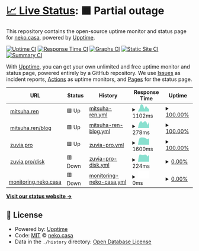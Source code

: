 # [📈 Live Status](https://neko-casa.github.io/uptime): <!--live status--> **🟧 Partial outage**

This repository contains the open-source uptime monitor and status page for [neko.casa](https://neko-casa.github.io/uptime), powered by [Upptime](https://github.com/upptime/upptime).

[![Uptime CI](https://github.com/neko-casa/uptime/workflows/Uptime%20CI/badge.svg)](https://github.com/neko-casa/uptime/actions?query=workflow%3A%22Uptime+CI%22)
[![Response Time CI](https://github.com/neko-casa/uptime/workflows/Response%20Time%20CI/badge.svg)](https://github.com/neko-casa/uptime/actions?query=workflow%3A%22Response+Time+CI%22)
[![Graphs CI](https://github.com/neko-casa/uptime/workflows/Graphs%20CI/badge.svg)](https://github.com/neko-casa/uptime/actions?query=workflow%3A%22Graphs+CI%22)
[![Static Site CI](https://github.com/neko-casa/uptime/workflows/Static%20Site%20CI/badge.svg)](https://github.com/neko-casa/uptime/actions?query=workflow%3A%22Static+Site+CI%22)
[![Summary CI](https://github.com/neko-casa/uptime/workflows/Summary%20CI/badge.svg)](https://github.com/neko-casa/uptime/actions?query=workflow%3A%22Summary+CI%22)

With [Upptime](https://upptime.js.org), you can get your own unlimited and free uptime monitor and status page, powered entirely by a GitHub repository. We use [Issues](https://github.com/neko-casa/uptime/issues) as incident reports, [Actions](https://github.com/neko-casa/uptime/actions) as uptime monitors, and [Pages](https://neko-casa.github.io/uptime) for the status page.

<!--start: status pages-->
<!-- This summary is generated by Upptime (https://github.com/upptime/upptime) -->
<!-- Do not edit this manually, your changes will be overwritten -->
<!-- prettier-ignore -->
| URL | Status | History | Response Time | Uptime |
| --- | ------ | ------- | ------------- | ------ |
| <img alt="" src="https://icons.duckduckgo.com/ip3/mitsuha.ren.ico" height="13"> [mitsuha.ren](https://mitsuha.ren/) | 🟩 Up | [mitsuha-ren.yml](https://github.com/neko-casa/uptime/commits/HEAD/history/mitsuha-ren.yml) | <details><summary><img alt="Response time graph" src="./graphs/mitsuha-ren/response-time-week.png" height="20"> 1102ms</summary><br><a href="https://neko-casa.github.io/uptime/history/mitsuha-ren"><img alt="Response time 977" src="https://img.shields.io/endpoint?url=https%3A%2F%2Fraw.githubusercontent.com%2Fneko-casa%2Fuptime%2FHEAD%2Fapi%2Fmitsuha-ren%2Fresponse-time.json"></a><br><a href="https://neko-casa.github.io/uptime/history/mitsuha-ren"><img alt="24-hour response time 1136" src="https://img.shields.io/endpoint?url=https%3A%2F%2Fraw.githubusercontent.com%2Fneko-casa%2Fuptime%2FHEAD%2Fapi%2Fmitsuha-ren%2Fresponse-time-day.json"></a><br><a href="https://neko-casa.github.io/uptime/history/mitsuha-ren"><img alt="7-day response time 1102" src="https://img.shields.io/endpoint?url=https%3A%2F%2Fraw.githubusercontent.com%2Fneko-casa%2Fuptime%2FHEAD%2Fapi%2Fmitsuha-ren%2Fresponse-time-week.json"></a><br><a href="https://neko-casa.github.io/uptime/history/mitsuha-ren"><img alt="30-day response time 1002" src="https://img.shields.io/endpoint?url=https%3A%2F%2Fraw.githubusercontent.com%2Fneko-casa%2Fuptime%2FHEAD%2Fapi%2Fmitsuha-ren%2Fresponse-time-month.json"></a><br><a href="https://neko-casa.github.io/uptime/history/mitsuha-ren"><img alt="1-year response time 977" src="https://img.shields.io/endpoint?url=https%3A%2F%2Fraw.githubusercontent.com%2Fneko-casa%2Fuptime%2FHEAD%2Fapi%2Fmitsuha-ren%2Fresponse-time-year.json"></a></details> | <details><summary><a href="https://neko-casa.github.io/uptime/history/mitsuha-ren">100.00%</a></summary><a href="https://neko-casa.github.io/uptime/history/mitsuha-ren"><img alt="All-time uptime 100.00%" src="https://img.shields.io/endpoint?url=https%3A%2F%2Fraw.githubusercontent.com%2Fneko-casa%2Fuptime%2FHEAD%2Fapi%2Fmitsuha-ren%2Fuptime.json"></a><br><a href="https://neko-casa.github.io/uptime/history/mitsuha-ren"><img alt="24-hour uptime 100.00%" src="https://img.shields.io/endpoint?url=https%3A%2F%2Fraw.githubusercontent.com%2Fneko-casa%2Fuptime%2FHEAD%2Fapi%2Fmitsuha-ren%2Fuptime-day.json"></a><br><a href="https://neko-casa.github.io/uptime/history/mitsuha-ren"><img alt="7-day uptime 100.00%" src="https://img.shields.io/endpoint?url=https%3A%2F%2Fraw.githubusercontent.com%2Fneko-casa%2Fuptime%2FHEAD%2Fapi%2Fmitsuha-ren%2Fuptime-week.json"></a><br><a href="https://neko-casa.github.io/uptime/history/mitsuha-ren"><img alt="30-day uptime 100.00%" src="https://img.shields.io/endpoint?url=https%3A%2F%2Fraw.githubusercontent.com%2Fneko-casa%2Fuptime%2FHEAD%2Fapi%2Fmitsuha-ren%2Fuptime-month.json"></a><br><a href="https://neko-casa.github.io/uptime/history/mitsuha-ren"><img alt="1-year uptime 100.00%" src="https://img.shields.io/endpoint?url=https%3A%2F%2Fraw.githubusercontent.com%2Fneko-casa%2Fuptime%2FHEAD%2Fapi%2Fmitsuha-ren%2Fuptime-year.json"></a></details>
| <img alt="" src="https://icons.duckduckgo.com/ip3/mitsuha.ren.ico" height="13"> [mitsuha.ren/blog](https://mitsuha.ren/blog/) | 🟩 Up | [mitsuha-ren-blog.yml](https://github.com/neko-casa/uptime/commits/HEAD/history/mitsuha-ren-blog.yml) | <details><summary><img alt="Response time graph" src="./graphs/mitsuha-ren-blog/response-time-week.png" height="20"> 278ms</summary><br><a href="https://neko-casa.github.io/uptime/history/mitsuha-ren-blog"><img alt="Response time 270" src="https://img.shields.io/endpoint?url=https%3A%2F%2Fraw.githubusercontent.com%2Fneko-casa%2Fuptime%2FHEAD%2Fapi%2Fmitsuha-ren-blog%2Fresponse-time.json"></a><br><a href="https://neko-casa.github.io/uptime/history/mitsuha-ren-blog"><img alt="24-hour response time 309" src="https://img.shields.io/endpoint?url=https%3A%2F%2Fraw.githubusercontent.com%2Fneko-casa%2Fuptime%2FHEAD%2Fapi%2Fmitsuha-ren-blog%2Fresponse-time-day.json"></a><br><a href="https://neko-casa.github.io/uptime/history/mitsuha-ren-blog"><img alt="7-day response time 278" src="https://img.shields.io/endpoint?url=https%3A%2F%2Fraw.githubusercontent.com%2Fneko-casa%2Fuptime%2FHEAD%2Fapi%2Fmitsuha-ren-blog%2Fresponse-time-week.json"></a><br><a href="https://neko-casa.github.io/uptime/history/mitsuha-ren-blog"><img alt="30-day response time 268" src="https://img.shields.io/endpoint?url=https%3A%2F%2Fraw.githubusercontent.com%2Fneko-casa%2Fuptime%2FHEAD%2Fapi%2Fmitsuha-ren-blog%2Fresponse-time-month.json"></a><br><a href="https://neko-casa.github.io/uptime/history/mitsuha-ren-blog"><img alt="1-year response time 270" src="https://img.shields.io/endpoint?url=https%3A%2F%2Fraw.githubusercontent.com%2Fneko-casa%2Fuptime%2FHEAD%2Fapi%2Fmitsuha-ren-blog%2Fresponse-time-year.json"></a></details> | <details><summary><a href="https://neko-casa.github.io/uptime/history/mitsuha-ren-blog">100.00%</a></summary><a href="https://neko-casa.github.io/uptime/history/mitsuha-ren-blog"><img alt="All-time uptime 100.00%" src="https://img.shields.io/endpoint?url=https%3A%2F%2Fraw.githubusercontent.com%2Fneko-casa%2Fuptime%2FHEAD%2Fapi%2Fmitsuha-ren-blog%2Fuptime.json"></a><br><a href="https://neko-casa.github.io/uptime/history/mitsuha-ren-blog"><img alt="24-hour uptime 100.00%" src="https://img.shields.io/endpoint?url=https%3A%2F%2Fraw.githubusercontent.com%2Fneko-casa%2Fuptime%2FHEAD%2Fapi%2Fmitsuha-ren-blog%2Fuptime-day.json"></a><br><a href="https://neko-casa.github.io/uptime/history/mitsuha-ren-blog"><img alt="7-day uptime 100.00%" src="https://img.shields.io/endpoint?url=https%3A%2F%2Fraw.githubusercontent.com%2Fneko-casa%2Fuptime%2FHEAD%2Fapi%2Fmitsuha-ren-blog%2Fuptime-week.json"></a><br><a href="https://neko-casa.github.io/uptime/history/mitsuha-ren-blog"><img alt="30-day uptime 100.00%" src="https://img.shields.io/endpoint?url=https%3A%2F%2Fraw.githubusercontent.com%2Fneko-casa%2Fuptime%2FHEAD%2Fapi%2Fmitsuha-ren-blog%2Fuptime-month.json"></a><br><a href="https://neko-casa.github.io/uptime/history/mitsuha-ren-blog"><img alt="1-year uptime 100.00%" src="https://img.shields.io/endpoint?url=https%3A%2F%2Fraw.githubusercontent.com%2Fneko-casa%2Fuptime%2FHEAD%2Fapi%2Fmitsuha-ren-blog%2Fuptime-year.json"></a></details>
| <img alt="" src="https://icons.duckduckgo.com/ip3/zuvia.pro.ico" height="13"> [zuvia.pro](https://zuvia.pro/) | 🟩 Up | [zuvia-pro.yml](https://github.com/neko-casa/uptime/commits/HEAD/history/zuvia-pro.yml) | <details><summary><img alt="Response time graph" src="./graphs/zuvia-pro/response-time-week.png" height="20"> 1600ms</summary><br><a href="https://neko-casa.github.io/uptime/history/zuvia-pro"><img alt="Response time 1598" src="https://img.shields.io/endpoint?url=https%3A%2F%2Fraw.githubusercontent.com%2Fneko-casa%2Fuptime%2FHEAD%2Fapi%2Fzuvia-pro%2Fresponse-time.json"></a><br><a href="https://neko-casa.github.io/uptime/history/zuvia-pro"><img alt="24-hour response time 1623" src="https://img.shields.io/endpoint?url=https%3A%2F%2Fraw.githubusercontent.com%2Fneko-casa%2Fuptime%2FHEAD%2Fapi%2Fzuvia-pro%2Fresponse-time-day.json"></a><br><a href="https://neko-casa.github.io/uptime/history/zuvia-pro"><img alt="7-day response time 1600" src="https://img.shields.io/endpoint?url=https%3A%2F%2Fraw.githubusercontent.com%2Fneko-casa%2Fuptime%2FHEAD%2Fapi%2Fzuvia-pro%2Fresponse-time-week.json"></a><br><a href="https://neko-casa.github.io/uptime/history/zuvia-pro"><img alt="30-day response time 1576" src="https://img.shields.io/endpoint?url=https%3A%2F%2Fraw.githubusercontent.com%2Fneko-casa%2Fuptime%2FHEAD%2Fapi%2Fzuvia-pro%2Fresponse-time-month.json"></a><br><a href="https://neko-casa.github.io/uptime/history/zuvia-pro"><img alt="1-year response time 1598" src="https://img.shields.io/endpoint?url=https%3A%2F%2Fraw.githubusercontent.com%2Fneko-casa%2Fuptime%2FHEAD%2Fapi%2Fzuvia-pro%2Fresponse-time-year.json"></a></details> | <details><summary><a href="https://neko-casa.github.io/uptime/history/zuvia-pro">100.00%</a></summary><a href="https://neko-casa.github.io/uptime/history/zuvia-pro"><img alt="All-time uptime 99.53%" src="https://img.shields.io/endpoint?url=https%3A%2F%2Fraw.githubusercontent.com%2Fneko-casa%2Fuptime%2FHEAD%2Fapi%2Fzuvia-pro%2Fuptime.json"></a><br><a href="https://neko-casa.github.io/uptime/history/zuvia-pro"><img alt="24-hour uptime 100.00%" src="https://img.shields.io/endpoint?url=https%3A%2F%2Fraw.githubusercontent.com%2Fneko-casa%2Fuptime%2FHEAD%2Fapi%2Fzuvia-pro%2Fuptime-day.json"></a><br><a href="https://neko-casa.github.io/uptime/history/zuvia-pro"><img alt="7-day uptime 100.00%" src="https://img.shields.io/endpoint?url=https%3A%2F%2Fraw.githubusercontent.com%2Fneko-casa%2Fuptime%2FHEAD%2Fapi%2Fzuvia-pro%2Fuptime-week.json"></a><br><a href="https://neko-casa.github.io/uptime/history/zuvia-pro"><img alt="30-day uptime 100.00%" src="https://img.shields.io/endpoint?url=https%3A%2F%2Fraw.githubusercontent.com%2Fneko-casa%2Fuptime%2FHEAD%2Fapi%2Fzuvia-pro%2Fuptime-month.json"></a><br><a href="https://neko-casa.github.io/uptime/history/zuvia-pro"><img alt="1-year uptime 99.53%" src="https://img.shields.io/endpoint?url=https%3A%2F%2Fraw.githubusercontent.com%2Fneko-casa%2Fuptime%2FHEAD%2Fapi%2Fzuvia-pro%2Fuptime-year.json"></a></details>
| <img alt="" src="https://icons.duckduckgo.com/ip3/zuvia.pro.ico" height="13"> [zuvia.pro/disk](https://zuvia.pro/disk/) | 🟥 Down | [zuvia-pro-disk.yml](https://github.com/neko-casa/uptime/commits/HEAD/history/zuvia-pro-disk.yml) | <details><summary><img alt="Response time graph" src="./graphs/zuvia-pro-disk/response-time-week.png" height="20"> 224ms</summary><br><a href="https://neko-casa.github.io/uptime/history/zuvia-pro-disk"><img alt="Response time 1635" src="https://img.shields.io/endpoint?url=https%3A%2F%2Fraw.githubusercontent.com%2Fneko-casa%2Fuptime%2FHEAD%2Fapi%2Fzuvia-pro-disk%2Fresponse-time.json"></a><br><a href="https://neko-casa.github.io/uptime/history/zuvia-pro-disk"><img alt="24-hour response time 233" src="https://img.shields.io/endpoint?url=https%3A%2F%2Fraw.githubusercontent.com%2Fneko-casa%2Fuptime%2FHEAD%2Fapi%2Fzuvia-pro-disk%2Fresponse-time-day.json"></a><br><a href="https://neko-casa.github.io/uptime/history/zuvia-pro-disk"><img alt="7-day response time 224" src="https://img.shields.io/endpoint?url=https%3A%2F%2Fraw.githubusercontent.com%2Fneko-casa%2Fuptime%2FHEAD%2Fapi%2Fzuvia-pro-disk%2Fresponse-time-week.json"></a><br><a href="https://neko-casa.github.io/uptime/history/zuvia-pro-disk"><img alt="30-day response time 215" src="https://img.shields.io/endpoint?url=https%3A%2F%2Fraw.githubusercontent.com%2Fneko-casa%2Fuptime%2FHEAD%2Fapi%2Fzuvia-pro-disk%2Fresponse-time-month.json"></a><br><a href="https://neko-casa.github.io/uptime/history/zuvia-pro-disk"><img alt="1-year response time 1635" src="https://img.shields.io/endpoint?url=https%3A%2F%2Fraw.githubusercontent.com%2Fneko-casa%2Fuptime%2FHEAD%2Fapi%2Fzuvia-pro-disk%2Fresponse-time-year.json"></a></details> | <details><summary><a href="https://neko-casa.github.io/uptime/history/zuvia-pro-disk">0.00%</a></summary><a href="https://neko-casa.github.io/uptime/history/zuvia-pro-disk"><img alt="All-time uptime 28.29%" src="https://img.shields.io/endpoint?url=https%3A%2F%2Fraw.githubusercontent.com%2Fneko-casa%2Fuptime%2FHEAD%2Fapi%2Fzuvia-pro-disk%2Fuptime.json"></a><br><a href="https://neko-casa.github.io/uptime/history/zuvia-pro-disk"><img alt="24-hour uptime 0.00%" src="https://img.shields.io/endpoint?url=https%3A%2F%2Fraw.githubusercontent.com%2Fneko-casa%2Fuptime%2FHEAD%2Fapi%2Fzuvia-pro-disk%2Fuptime-day.json"></a><br><a href="https://neko-casa.github.io/uptime/history/zuvia-pro-disk"><img alt="7-day uptime 0.00%" src="https://img.shields.io/endpoint?url=https%3A%2F%2Fraw.githubusercontent.com%2Fneko-casa%2Fuptime%2FHEAD%2Fapi%2Fzuvia-pro-disk%2Fuptime-week.json"></a><br><a href="https://neko-casa.github.io/uptime/history/zuvia-pro-disk"><img alt="30-day uptime 1.38%" src="https://img.shields.io/endpoint?url=https%3A%2F%2Fraw.githubusercontent.com%2Fneko-casa%2Fuptime%2FHEAD%2Fapi%2Fzuvia-pro-disk%2Fuptime-month.json"></a><br><a href="https://neko-casa.github.io/uptime/history/zuvia-pro-disk"><img alt="1-year uptime 28.29%" src="https://img.shields.io/endpoint?url=https%3A%2F%2Fraw.githubusercontent.com%2Fneko-casa%2Fuptime%2FHEAD%2Fapi%2Fzuvia-pro-disk%2Fuptime-year.json"></a></details>
| <img alt="" src="https://icons.duckduckgo.com/ip3/monitoring.neko.casa.ico" height="13"> [monitoring.neko.casa](https://monitoring.neko.casa/) | 🟥 Down | [monitoring-neko-casa.yml](https://github.com/neko-casa/uptime/commits/HEAD/history/monitoring-neko-casa.yml) | <details><summary><img alt="Response time graph" src="./graphs/monitoring-neko-casa/response-time-week.png" height="20"> 0ms</summary><br><a href="https://neko-casa.github.io/uptime/history/monitoring-neko-casa"><img alt="Response time 3159" src="https://img.shields.io/endpoint?url=https%3A%2F%2Fraw.githubusercontent.com%2Fneko-casa%2Fuptime%2FHEAD%2Fapi%2Fmonitoring-neko-casa%2Fresponse-time.json"></a><br><a href="https://neko-casa.github.io/uptime/history/monitoring-neko-casa"><img alt="24-hour response time 0" src="https://img.shields.io/endpoint?url=https%3A%2F%2Fraw.githubusercontent.com%2Fneko-casa%2Fuptime%2FHEAD%2Fapi%2Fmonitoring-neko-casa%2Fresponse-time-day.json"></a><br><a href="https://neko-casa.github.io/uptime/history/monitoring-neko-casa"><img alt="7-day response time 0" src="https://img.shields.io/endpoint?url=https%3A%2F%2Fraw.githubusercontent.com%2Fneko-casa%2Fuptime%2FHEAD%2Fapi%2Fmonitoring-neko-casa%2Fresponse-time-week.json"></a><br><a href="https://neko-casa.github.io/uptime/history/monitoring-neko-casa"><img alt="30-day response time 1875" src="https://img.shields.io/endpoint?url=https%3A%2F%2Fraw.githubusercontent.com%2Fneko-casa%2Fuptime%2FHEAD%2Fapi%2Fmonitoring-neko-casa%2Fresponse-time-month.json"></a><br><a href="https://neko-casa.github.io/uptime/history/monitoring-neko-casa"><img alt="1-year response time 3159" src="https://img.shields.io/endpoint?url=https%3A%2F%2Fraw.githubusercontent.com%2Fneko-casa%2Fuptime%2FHEAD%2Fapi%2Fmonitoring-neko-casa%2Fresponse-time-year.json"></a></details> | <details><summary><a href="https://neko-casa.github.io/uptime/history/monitoring-neko-casa">0.00%</a></summary><a href="https://neko-casa.github.io/uptime/history/monitoring-neko-casa"><img alt="All-time uptime 0.00%" src="https://img.shields.io/endpoint?url=https%3A%2F%2Fraw.githubusercontent.com%2Fneko-casa%2Fuptime%2FHEAD%2Fapi%2Fmonitoring-neko-casa%2Fuptime.json"></a><br><a href="https://neko-casa.github.io/uptime/history/monitoring-neko-casa"><img alt="24-hour uptime 0.00%" src="https://img.shields.io/endpoint?url=https%3A%2F%2Fraw.githubusercontent.com%2Fneko-casa%2Fuptime%2FHEAD%2Fapi%2Fmonitoring-neko-casa%2Fuptime-day.json"></a><br><a href="https://neko-casa.github.io/uptime/history/monitoring-neko-casa"><img alt="7-day uptime 0.00%" src="https://img.shields.io/endpoint?url=https%3A%2F%2Fraw.githubusercontent.com%2Fneko-casa%2Fuptime%2FHEAD%2Fapi%2Fmonitoring-neko-casa%2Fuptime-week.json"></a><br><a href="https://neko-casa.github.io/uptime/history/monitoring-neko-casa"><img alt="30-day uptime 1.38%" src="https://img.shields.io/endpoint?url=https%3A%2F%2Fraw.githubusercontent.com%2Fneko-casa%2Fuptime%2FHEAD%2Fapi%2Fmonitoring-neko-casa%2Fuptime-month.json"></a><br><a href="https://neko-casa.github.io/uptime/history/monitoring-neko-casa"><img alt="1-year uptime 0.00%" src="https://img.shields.io/endpoint?url=https%3A%2F%2Fraw.githubusercontent.com%2Fneko-casa%2Fuptime%2FHEAD%2Fapi%2Fmonitoring-neko-casa%2Fuptime-year.json"></a></details>

<!--end: status pages-->

[**Visit our status website →**](https://neko-casa.github.io/uptime)

## 📄 License

- Powered by: [Upptime](https://github.com/upptime/upptime)
- Code: [MIT](./LICENSE) © [neko.casa](https://neko-casa.github.io/uptime)
- Data in the `./history` directory: [Open Database License](https://opendatacommons.org/licenses/odbl/1-0/)

